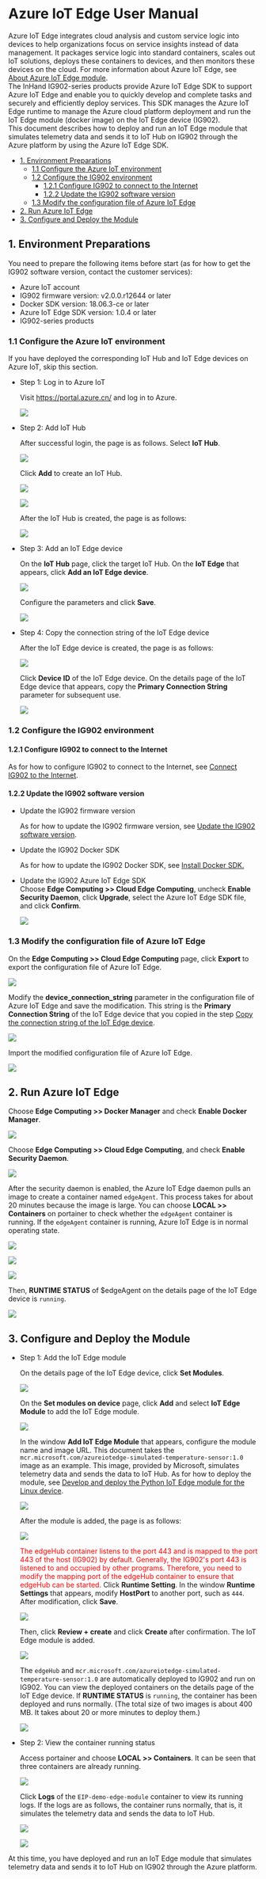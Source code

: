 # Azure IoT Edge User Manual

Azure IoT Edge integrates cloud analysis and custom service logic into devices to help organizations focus on service insights instead of data management. It packages service logic into standard containers, scales out IoT solutions, deploys these containers to devices, and then monitors these devices on the cloud. For more information about Azure IoT Edge, see [About Azure IoT Edge module](https://docs.azure.cn/en-us/iot-edge/iot-edge-modules).   
The InHand IG902-series products provide Azure IoT Edge SDK to support Azure IoT Edge and enable you to quickly develop and complete tasks and securely and efficiently deploy services. This SDK manages the Azure IoT Edge runtime to manage the Azure cloud platform deployment and run the IoT Edge module (docker image) on the IoT Edge device (IG902).   
This document describes how to deploy and run an IoT Edge module that simulates telemetry data and sends it to IoT Hub on IG902 through the Azure platform by using the Azure IoT Edge SDK.

  - [1. Environment Preparations](#environmental-preparation)
    - [1.1 Configure the Azure IoT environment](#configure-azure-iot-environment)
    - [1.2 Configure the IG902 environment](#configure-ig902-environment)
      - [1.2.1 Configure IG902 to connect to the Internet](#configure-wan)
      - [1.2.2 Update the IG902 software version](#update-ig902-software-version)
    - [1.3 Modify the configuration file of Azure IoT Edge](#change-azure-iot-edge-configuration-file)
  - [2. Run Azure IoT Edge](#run-azure-iot-edge)
  - [3. Configure and Deploy the Module](#configure-and-deploy-modules)

<a id="environmental-preparation"> </a>

## 1. Environment Preparations

You need to prepare the following items before start (as for how to get the IG902 software version, contact the customer services):

- Azure IoT account
- IG902 firmware version: v2.0.0.r12644 or later
- Docker SDK version: 18.06.3-ce or later
- Azure IoT Edge SDK version: 1.0.4 or later
- IG902-series products

<a id="configure-azure-iot-environment"> </a>

### 1.1 Configure the Azure IoT environment

If you have deployed the corresponding IoT Hub and IoT Edge devices on Azure IoT, skip this section.

- Step 1: Log in to Azure IoT  

  Visit <https://portal.azure.cn/> and log in to Azure.
  
  ![](images/2020-04-01-11-17-22.png)

- Step 2: Add IoT Hub  

  After successful login, the page is as follows. Select **IoT Hub**.
  
  ![](images/2020-04-01-11-20-56.png)
  
  Click **Add** to create an IoT Hub.
  
  ![](images/2020-04-01-11-22-39.png)
  
  ![](images/2020-04-01-11-25-09.png)
  
  After the IoT Hub is created, the page is as follows:
  
  ![](images/2020-04-01-11-28-51.png)

- Step 3: Add an IoT Edge device  

  On the **IoT Hub** page, click the target IoT Hub. On the **IoT Edge** that appears, click **Add an IoT Edge device**.
  
  ![](images/2020-07-01-10-43-59.png)
  
  Configure the parameters and click **Save**.
  
  ![](images/2020-07-01-10-45-04.png)

<a id="copy-connection-string"> </a>

- Step 4: Copy the connection string of the IoT Edge device  
  
  After the IoT Edge device is created, the page is as follows:
  
  ![](images/2020-07-01-10-46-25.png)
  
  Click **Device ID** of the IoT Edge device. On the details page of the IoT Edge device that appears, copy the **Primary Connection String** parameter for subsequent use.
  
  ![](images/2020-07-01-10-48-09.png)

<a id="configure-ig902-environment"> </a>

### 1.2 Configure the IG902 environment

<a id="configure-wan"> </a>

#### 1.2.1 Configure IG902 to connect to the Internet

As for how to configure IG902 to connect to the Internet, see [Connect IG902 to the Internet](http://manual.ig.inhandnetworks.com/en/latest/IG902-Quick-Start-Manual.html#set-wan-parameters-connect-ig902-to-the-internet).

<a id="update-ig902-software-version"> </a>

#### 1.2.2 Update the IG902 software version

- Update the IG902 firmware version  
  
  As for how to update the IG902 firmware version, see [Update the IG902 software version](http://manual.ig.inhandnetworks.com/en/latest/IG902-Quick-Start-Manual.html#update-the-software).

- Update the IG902 Docker SDK  
  
  As for how to update the IG902 Docker SDK, see [Install Docker SDK.](http://docker.ig.inhandnetworks.com/en/latest/Docker-user-manual.html#install-docker-sdk-and-enable-docker-manager)

- Update the IG902 Azure IoT Edge SDK  
Choose **Edge Computing >> Cloud Edge Computing**, uncheck **Enable Security Daemon**, click **Upgrade**, select the Azure IoT Edge SDK file, and click **Confirm**.
  
  ![](images/2020-07-31-11-32-42.png)

<a id="change-azure-iot-edge-configuration-file"> </a>

### 1.3 Modify the configuration file of Azure IoT Edge

On the **Edge Computing >> Cloud Edge Computing** page, click **Export** to export the configuration file of Azure IoT Edge.

![](images/2020-07-31-11-33-50.png)

Modify the **device_connection_string** parameter in the configuration file of Azure IoT Edge and save the modification. This string is the **Primary Connection String** of the IoT Edge device that you copied in the step [Copy the connection string of the IoT Edge device](#copy-connection-string).

![](images/2020-07-01-11-10-20.png)

Import the modified configuration file of Azure IoT Edge.

![](images/2020-07-31-11-34-34.png)

<a id="run-azure-iot-edge"> </a>

## 2. Run Azure IoT Edge

Choose **Edge Computing >> Docker Manager** and check **Enable Docker Manager**.

![](images/2020-07-31-11-35-52.png)

Choose **Edge Computing >> Cloud Edge Computing**, and check **Enable Security Daemon**.

![](images/2020-07-31-11-36-13.png)

After the security daemon is enabled, the Azure IoT Edge daemon pulls an image to create a container named `edgeAgent`. This process takes for about 20 minutes because the image is large. You can choose **LOCAL >> Containers** on portainer to check whether the `edgeAgent` container is running. If the `edgeAgent` container is running, Azure IoT Edge is in normal operating state.

![](images/2020-07-31-11-36-38.png)

![](images/2020-07-01-13-20-30.png)

![](images/2020-07-01-13-19-25.png)

Then, **RUNTIME STATUS** of $edgeAgent on the details page of the IoT Edge device is `running`.

![](images/2020-07-01-14-55-52.png)

<a id="configure-and-deploy-modules"> </a>

## 3. Configure and Deploy the Module

- Step 1: Add the IoT Edge module
  
  On the details page of the IoT Edge device, click **Set Modules**.
  
  ![](images/2020-07-01-13-23-33.png)
  
  On the **Set modules on device** page, click **Add** and select **IoT Edge Module** to add the IoT Edge module.
  
  ![](images/2020-07-01-13-26-18.png)
  
  In the window **Add IoT Edge Module** that appears, configure the module name and image URL. This document takes the `mcr.microsoft.com/azureiotedge-simulated-temperature-sensor:1.0` image as an example. This image, provided by Microsoft, simulates telemetry data and sends the data to IoT Hub. As for how to deploy the module, see [Develop and deploy the Python IoT Edge module for the Linux device](https://docs.microsoft.com/en-us/azure/iot-edge/tutorial-python-module).
  
  ![](images/2020-07-01-13-37-01.png)
  
  After the module is added, the page is as follows:
  
  ![](images/2020-07-01-15-00-29.png)
  
  <font color=#FF0000>The edgeHub container listens to the port 443 and is mapped to the port 443 of the host (IG902) by default. Generally, the IG902's port 443 is listened to and occupied by other programs. Therefore, you need to modify the mapping port of the edgeHub container to ensure that edgeHub can be started.</font> Click **Runtime Setting**. In the window **Runtime Settings** that appears, modify **HostPort** to another port, such as `444`. After modification, click **Save**.
  
  ![](images/2020-07-01-13-48-56.png)
  
  Then, click **Review + create** and click **Create** after confirmation. The IoT Edge module is added.
  
  ![](images/2020-07-01-13-52-17.png)
  
  The `edgeHub` and `mcr.microsoft.com/azureiotedge-simulated-temperature-sensor:1.0` are automatically deployed to IG902 and run on IG902. You can view the deployed containers on the details page of the IoT Edge device. If **RUNTIME STATUS** is `running`, the container has been deployed and runs normally. (The total size of two images is about 400 MB. It takes about 20 or more minutes to deploy them.)
  
  ![](images/2020-07-01-13-55-07.png)

- Step 2: View the container running status
  
  Access portainer and choose **LOCAL >> Containers**. It can be seen that three containers are already running.
  
  ![](images/2020-07-01-13-56-48.png)
  
  Click **Logs** of the `EIP-demo-edge-module` container to view its running logs. If the logs are as follows, the container runs normally, that is, it simulates the telemetry data and sends the data to IoT Hub.
  
  ![](images/2020-07-01-14-00-14.png)
  
  ![](images/2020-07-01-13-59-57.png)

At this time, you have deployed and run an IoT Edge module that simulates telemetry data and sends it to IoT Hub on IG902 through the Azure platform.